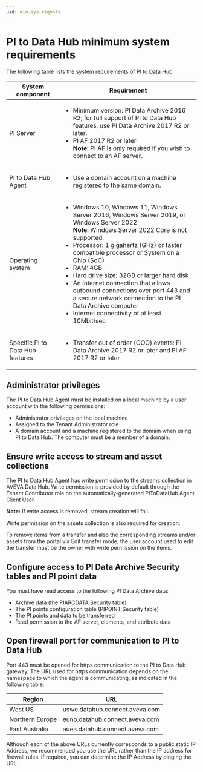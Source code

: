 ```yaml
---
uid: min-sys-reqmnts
---
```


# PI to Data Hub minimum system requirements

The following table lists the system requirements of PI to Data Hub.

| System component | Requirement |
| ---------------- | ----------- |
| PI Server | <ul><li>Minimum version: PI Data Archive 2016 R2; for full support of PI to Data Hub features, use PI Data Archive 2017 R2 or later.</li><li>PI AF 2017 R2 or later<br>**Note:** PI AF is only required if you wish to connect to an AF server.</li></ul> |
| PI to Data Hub Agent | <ul><li>Use a domain account on a machine registered to the same domain.</li></ul> |
| Operating system | <ul><li>Windows 10, Windows 11, Windows Server 2016, Windows Server 2019, or Windows Server 2022<br>**Note:** Windows Server 2022 Core is not supported.</li><li>Processor: 1 gigahertz (GHz) or faster compatible processor or System on a Chip (SoC)</li><li>RAM: 4GB</li><li>Hard drive size: 32GB or larger hard disk</li><li>An Internet connection that allows outbound connections over port 443 and a secure network connection to the PI Data Archive computer</li><li>Internet connectivity of at least 10Mbit/sec</li></ul> |
| Specific PI to Data Hub features | <ul><li>Transfer out of order (OOO) events: PI Data Archive 2017 R2 or later and PI AF 2017 R2 or later</li></ul> |

## Administrator privileges

The PI to Data Hub Agent must be installed on a local machine by a user account with the following permissions: 

* Administrator privileges on the local machine
* Assigned to the Tenant Administrator role
* A domain account and a machine registered to the domain when using PI to Data Hub. The computer must be a member of a domain.

## Ensure write access to stream and asset collections 

The PI to Data Hub Agent has write permission to the streams collection in AVEVA Data Hub. Write permission is provided by default through the Tenant Contributor role on the automatically-generated PIToDataHub Agent Client User.

**Note:** If write access is removed, stream creation will fail.

Write permission on the assets collection is also required for creation.

To remove items from a transfer and also the corresponding streams and/or assets from the portal via Edit transfer mode, the user account used to edit the transfer must be the owner with write permission on the items. 

## Configure access to PI Data Archive Security tables and PI point data

You must have read access to the following PI Data Archive data:

* Archive data (the PIARCDATA Security table)
* The PI points configuration table (PIPOINT Security table)
* The PI points and data to be transferred
* Read permission to the AF server, elements, and attribute data

## Open firewall port for communication to PI to Data Hub

Port 443 must be opened for https communication to the PI to Data Hub gateway. The URL used for https communication depends on the namespace to which the agent is communicating, as indicated in the following table.

| Region          | URL                            |
| --------------- | ------------------------------ |
| West US         | uswe.datahub.connect.aveva.com |
| Northern Europe | euno.datahub.connect.aveva.com |
| East Australia  | auea.datahub.connect.aveva.com |

Although each of the above URLs currently corresponds to a public static IP Address, we recommended you use the URL rather than the IP address for firewall rules. If required, you can determine the IP Address by pinging the URL.
